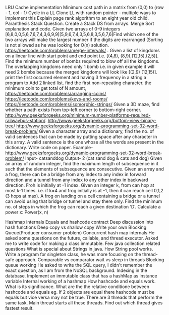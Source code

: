LRU Cache implementation
Minimum cost path in a matrix from (0,0) to (row - 1, col - 1)
Cycle in a LL
Clone LL with random pointer - multiple ways to implement this
Explain page rank algorithm to an eight year old child.
Paranthesis Stack Question.
Create a Stack DS from arrays.
Merge Sort explanation and code.
Given two arrays of 0-9 integers
[6,8,0,0,5,6,7,6,7,4,3,6,9,9][5,9,6,7,4,3,5,6,8,3,5,6,7,6]Find which one of the two arrays will make the largest number if the digits are rearranged (Sorting is not allowed as he was looking for O(n) solution.
 https://leetcode.com/problems/merge-intervals/ .
 Given a list of kingdoms on a linear line with start point and end point i.e. [(4,8), (8,9),(12,15),(2,5)]. Find the minimum number of bombs required to blow off all the kingdoms. The overlapping kingdoms need only 1 bomb i.e. in given example it will need 2 bombs because the merged kingdoms will look like [(2,9) (12,15)].
 print the first occurred element and having 3 frequency in a string
 a program to Add 2 linked list.
 find the first non-repeating character.
 the minimum coin to get total of N amount, 
 https://leetcode.com/problems/arranging-coins/
 https://leetcode.com/problems/keys-and-rooms/
 https://leetcode.com/problems/isomorphic-strings/
 Given a 3D maze, find whether a path exists from top-left corner to bottom-right corner.
 http://www.geeksforgeeks.org/minimum-number-platforms-required-railwaybus-station/. 
 http://www.geeksforgeeks.org/bottom-view-binary-tree/
 http://www.geeksforgeeks.org/dynamic-programming-set-32-word-break-problem/
 Given a character array and a dictionary, find the no. of valid sentences that can be made by putting space after any character in this array. A valid sentence is the one whose all the words are present in the dictionary. Write code on paper.
 Example- http://www.geeksforgeeks.org/dynamic-programming-set-32-word-break-problem/
 Input- catsanddog
 Output- 2 (cat sand dog & cats and dog)
 Given an array of random integer, find the maximum length of subsequence in it such that the elements of subsequence are consecutive.
 Given an array and a frog, there can be a bridge from any index to any index in forward direction and a tunnel from any index to any other index in backward direction. Froh is initially at -1 index. Given an integer k, from can hop at most k-1 times. i.e. if k=4 and frog initially is at -1, then it can reach cell 0,1,2 (3 hops at max). A frog on landing on a cell containing a bridge or a tunnel can avoid using that bridge or tunnel and stay there only. Find the minimum no. of steps in which the frog can reach a given destination ‘D’.
 Calculate a power x: Power(x, n)
 

Hashmap internals
Equals and hashcode contract
Deep discussion into hash functions
Deep copy vs shallow copy
Write your own Blocking Queue(Producer consumer problem)
Concurrent hash map internals
He asked some questions on the future, callable, and thread executor.
Asked me to write code for making a class immutable.
Few java collection related questions
What is special about Strings in java. How String pool works.
Write a program for singleton class, he was more focusing on the thread-safe approach.
Comparable vs comparator
wait vs sleep in threads
Blocking queue working
He asked to write the SQL query, I didn't remember the exact question, as I am from the NoSQL background.
Indexing in the database.
Implement an immutable class that has a hashMap as instance variable
Internal working of a hashmap
How hashcode and equals work. What is its significance. What are the the relative conditione between hashcode and equals eg. If 2 objects are equal there hashcode must be equals but vice versa may not be true.
There are 3 threads that perform the same task. Main thread starts all these threads. Find out which thread gives fastest result.
